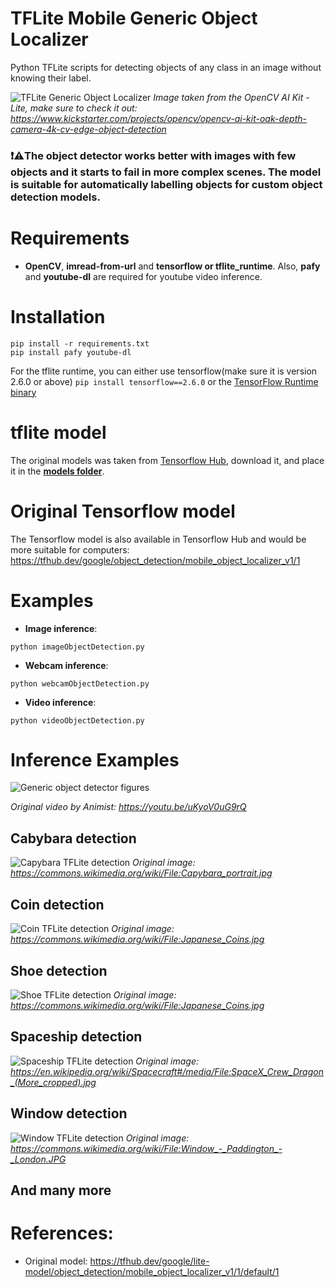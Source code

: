 # TFLite Mobile Generic Object Localizer
Python TFLite scripts for detecting objects of any class in an image without knowing their label. 

![TFLite Generic Object Localizer](https://github.com/ibaiGorordo/TFLite-Generic-Mobile-Object-Localizer/blob/main/docs/img/output.jpg)
*Image taken from the OpenCV AI Kit - Lite, make sure to check it out: https://www.kickstarter.com/projects/opencv/opencv-ai-kit-oak-depth-camera-4k-cv-edge-object-detection*

### :exclamation::warning:The object **detector works better with images with few objects** and it starts to fail in more complex scenes. The model is suitable for automatically labelling objects for custom object detection models.

# Requirements

 * **OpenCV**, **imread-from-url** and **tensorflow or tflite_runtime**. Also, **pafy** and **youtube-dl** are required for youtube video inference. 
 
# Installation
```
pip install -r requirements.txt
pip install pafy youtube-dl
```

For the tflite runtime, you can either use tensorflow(make sure it is version 2.6.0 or above) `pip install tensorflow==2.6.0` or the [TensorFlow Runtime binary](https://github.com/PINTO0309/TensorflowLite-bin)

# tflite model
The original models was taken from [Tensorflow Hub](https://tfhub.dev/google/lite-model/object_detection/mobile_object_localizer_v1/1/default/1), download it, and place it in the **[models folder](https://github.com/ibaiGorordo/TFLite-Generic-Mobile-Object-Localizer/tree/main/models)**. 

# Original Tensorflow model
The Tensorflow model is also available in Tensorflow Hub and would be more suitable for computers: https://tfhub.dev/google/object_detection/mobile_object_localizer_v1/1
 
# Examples

 * **Image inference**:
 
 ```
 python imageObjectDetection.py 
 ```
 
 * **Webcam inference**:
 
 ```
 python webcamObjectDetection.py 
 ```
 
  * **Video inference**:
 
 ```
 python videoObjectDetection.py
 ```

# Inference Examples
![Generic object detector figures](https://github.com/ibaiGorordo/TFLite-Generic-Mobile-Object-Localizer/blob/main/docs/img/genericObjectLocalizer.gif)
 
*Original video by Animist: https://youtu.be/uKyoV0uG9rQ*

## Cabybara detection
![Capybara TFLite detection](https://github.com/ibaiGorordo/TFLite-Generic-Mobile-Object-Localizer/blob/main/docs/img/capybara.jpg)
 *Original image: https://commons.wikimedia.org/wiki/File:Capybara_portrait.jpg*

## Coin detection
![Coin TFLite detection](https://github.com/ibaiGorordo/TFLite-Generic-Mobile-Object-Localizer/blob/main/docs/img/coins.jpg)
 *Original image: https://commons.wikimedia.org/wiki/File:Japanese_Coins.jpg*

## Shoe detection
![Shoe TFLite detection](https://github.com/ibaiGorordo/TFLite-Generic-Mobile-Object-Localizer/blob/main/docs/img/sneakers.jpg)
 *Original image: https://commons.wikimedia.org/wiki/File:Japanese_Coins.jpg*

## Spaceship detection
![Spaceship TFLite detection](https://github.com/ibaiGorordo/TFLite-Generic-Mobile-Object-Localizer/blob/main/docs/img/spaceship.jpg)
 *Original image: https://en.wikipedia.org/wiki/Spacecraft#/media/File:SpaceX_Crew_Dragon_(More_cropped).jpg*

## Window detection
![Window TFLite detection](https://github.com/ibaiGorordo/TFLite-Generic-Mobile-Object-Localizer/blob/main/docs/img/window.jpg)
 *Original image: https://commons.wikimedia.org/wiki/File:Window_-_Paddington_-_London.JPG*

## And many more

# References:
* Original model: https://tfhub.dev/google/lite-model/object_detection/mobile_object_localizer_v1/1/default/1

